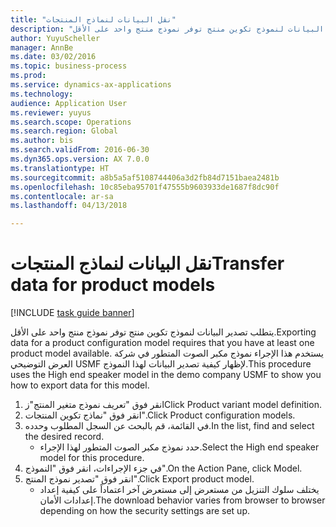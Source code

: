 ```yaml
--- 
title: "نقل البيانات لنماذج المنتجات"
description: "يتطلب تصدير البيانات لنموذج تكوين منتج توفر نموذج منتج واحد على الأقل."
author: YuyuScheller
manager: AnnBe
ms.date: 03/02/2016
ms.topic: business-process
ms.prod: 
ms.service: dynamics-ax-applications
ms.technology: 
audience: Application User
ms.reviewer: yuyus
ms.search.scope: Operations
ms.search.region: Global
ms.author: bis
ms.search.validFrom: 2016-06-30
ms.dyn365.ops.version: AX 7.0.0
ms.translationtype: HT
ms.sourcegitcommit: a8b5a5af5108744406a3d2fb84d7151baea2481b
ms.openlocfilehash: 10c85eba95701f47555b9603933de1687f8dc90f
ms.contentlocale: ar-sa
ms.lasthandoff: 04/13/2018

---
```

# <a name="transfer-data-for-product-models"></a><span data-ttu-id="aef20-103">نقل البيانات لنماذج المنتجات</span><span class="sxs-lookup"><span data-stu-id="aef20-103">Transfer data for product models</span></span>

[!INCLUDE [task guide banner](../../includes/task-guide-banner.md)]

<span data-ttu-id="aef20-104">يتطلب تصدير البيانات لنموذج تكوين منتج توفر نموذج منتج واحد على الأقل.</span><span class="sxs-lookup"><span data-stu-id="aef20-104">Exporting data for a product configuration model requires that you have at least one product model available.</span></span> <span data-ttu-id="aef20-105">يستخدم هذا الإجراء نموذج مكبر الصوت المتطور في شركة العرض التوضيحي USMF لإظهار كيفية تصدير البيانات لهذا النموذج.</span><span class="sxs-lookup"><span data-stu-id="aef20-105">This procedure uses the High end speaker model in the demo company USMF to show you how to export data for this model.</span></span>

1. <span data-ttu-id="aef20-106">انقر فوق "تعريف نموذج متغير المنتج"ز</span><span class="sxs-lookup"><span data-stu-id="aef20-106">Click Product variant model definition.</span></span>
2. <span data-ttu-id="aef20-107">انقر فوق "نماذج تكوين المنتجات".</span><span class="sxs-lookup"><span data-stu-id="aef20-107">Click Product configuration models.</span></span>
3. <span data-ttu-id="aef20-108">في القائمة، قم بالبحث عن السجل المطلوب وحدده.</span><span class="sxs-lookup"><span data-stu-id="aef20-108">In the list, find and select the desired record.</span></span>
    * <span data-ttu-id="aef20-109">حدد نموذج مكبر الصوت المتطور لهذا الإجراء.</span><span class="sxs-lookup"><span data-stu-id="aef20-109">Select the High end speaker model for this procedure.</span></span>  
4. <span data-ttu-id="aef20-110">في جزء الإجراءات، انقر فوق "النموذج".</span><span class="sxs-lookup"><span data-stu-id="aef20-110">On the Action Pane, click Model.</span></span>
5. <span data-ttu-id="aef20-111">انقر فوق "تصدير نموذج المنتج".</span><span class="sxs-lookup"><span data-stu-id="aef20-111">Click Export product model.</span></span>
    * <span data-ttu-id="aef20-112">يختلف سلوك التنزيل من مستعرض إلى مستعرض آخر اعتماداً على كيفية إعداد إعدادات الأمان.</span><span class="sxs-lookup"><span data-stu-id="aef20-112">The download behavior varies from browser to browser depending on how the security settings are set up.</span></span>  


